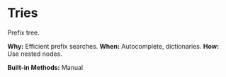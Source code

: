 # Tries

Prefix tree.

**Why:** Efficient prefix searches.
**When:** Autocomplete, dictionaries.
**How:** Use nested nodes.

**Built-in Methods:** Manual
